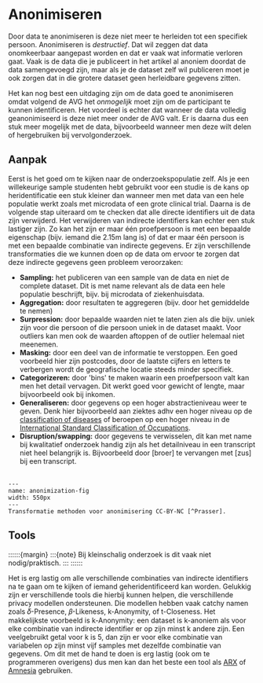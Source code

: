 # Anonimiseren

Door data te anonimiseren is deze niet meer te herleiden tot een specifiek persoon. Anonimiseren is
*destructief*. Dat wil zeggen dat data onomkeerbaar aangepast worden en dat er vaak wat informatie verloren
gaat. Vaak is de data die je publiceert in het artikel al anoniem doordat de data samengevoegd zijn, maar als je de
dataset zelf wil publiceren moet je ook zorgen dat in die grotere dataset geen herleidbare gegevens zitten.

Het kan nog best een uitdaging zijn om de data goed te anonimiseren omdat volgend de AVG het *onmogelijk* moet zijn om
de participant te kunnen identificeren. Het voordeel is echter dat wanneer de data volledig geanonimiseerd is deze niet 
meer onder de AVG valt. Er is daarna dus een stuk meer mogelijk met de data, bijvoorbeeld wanneer men deze wilt delen
of hergebruiken bij vervolgonderzoek.

## Aanpak

Eerst is het goed om te kijken naar de onderzoekspopulatie zelf. Als je een willekeurige sample studenten hebt gebruikt
voor een studie is de kans op heridentificatie een stuk kleiner dan wanneer men met data van een hele populatie werkt 
zoals met microdata of een grote clinical trial. Daarna is de volgende stap uiteraard om te checken dat alle directe 
identifiers uit de data zijn verwijderd. Het verwijderen van indirecte identifiers kan echter een stuk lastiger zijn. 
Zo kan het zijn er maar één proefpersoon is met een bepaalde eigenschap (bijv. iemand die 2.15m lang is) of dat er maar
één persoon is met een bepaalde combinatie van indirecte gegevens. Er zijn verschillende transformaties die we kunnen 
doen op de data om ervoor te zorgen dat deze indirecte gegevens geen probleem veroorzaken:

- **Sampling:** het publiceren van een sample van de data en niet de complete dataset. Dit is met name relevant als de data
een hele populatie beschrijft, bijv. bij microdata of ziekenhuisdata.
- **Aggregation:** door resultaten te aggregeren (bijv. door het gemiddelde te nemen)
- **Surpression:** door bepaalde waarden niet te laten zien als die bijv. uniek zijn voor die persoon of die persoon uniek
in de dataset maakt. Voor outliers kan men ook de waarden aftoppen of de outlier helemaal niet meenemen.
- **Masking:** door een deel van de informatie te verstoppen. Een goed voorbeeld hier zijn postcodes, door de laatste cijfers
en letters te verbergen wordt de geografische locatie steeds minder specifiek.
- **Categorizeren:** door 'bins' te maken waarin een proefpersoon valt kan men het detail vervagen. Dit werkt goed voor gewicht
of lengte, maar bijvoorbeeld ook bij inkomen.
- **Generaliseren:** door gegevens op een hoger abstractieniveau weer te geven. Denk hier bijvoorbeeld aan ziektes 
adhv een hoger niveau op de [classification of diseases](https://www.who.int/standards/classifications/classification-of-diseases) 
of beroepen op een hoger niveau in de [International Standard Classification of Occupations](http://www.ilo.org/public/english/bureau/stat/isco/isco08/index.htm).
- **Disruption/swapping:** door gegevens te verwisselen, dit kan met name bij kwalitatief onderzoek handig zijn als het
detailniveau in een transcript niet heel belangrijk is. Bijvoorbeeld door \[broer\] te vervangen met \[zus\] bij een 
transcript.
<br><br>

```{figure} ../figures/prasser_transformation_methods.webp
---
name: anonimization-fig
width: 550px
---
Transformatie methoden voor anonimisering CC-BY-NC [^Prasser].
```

## Tools

::::::{margin}
:::{note}
Bij kleinschalig onderzoek is dit vaak niet nodig/praktisch.
:::
::::::

Het is erg lastig om alle verschillende combinaties van indirecte identifiers na te gaan om te kijken of iemand 
geheridentificeerd kan worden. Gelukkig zijn er verschillende tools die hierbij kunnen helpen, die verschillende
privacy modellen ondersteunen. Die modellen hebben vaak catchy namen zoals 𝛿-Presence, 𝛽-Likeness, k-Anonymity, of t-Closeness. Het
makkelijkste voorbeeld is k-Anonymity: een dataset is k-anoniem als voor elke combinatie van indirecte identifier er op
zijn minst k andere zijn. Een veelgebruikt getal voor k is 5, dan zijn er voor elke combinatie van variabelen op zijn minst
vijf samples met dezelfde combinatie van gegevens. Om dit met de hand te doen is erg lastig (ook om te programmeren overigens)
dus men kan dan het beste een tool als [ARX](https://arx.deidentifier.org/) of [Amnesia](https://amnesia.openaire.eu/) 
gebruiken.

[^Prasser]: Prasser F, Eicher J, Spengler H, Bild R, Kuhn KA. Flexible data anonymization using ARX—Current status and 
challenges ahead. Software: Practice and Experience. 2020 Jul;50(7):1277-304.